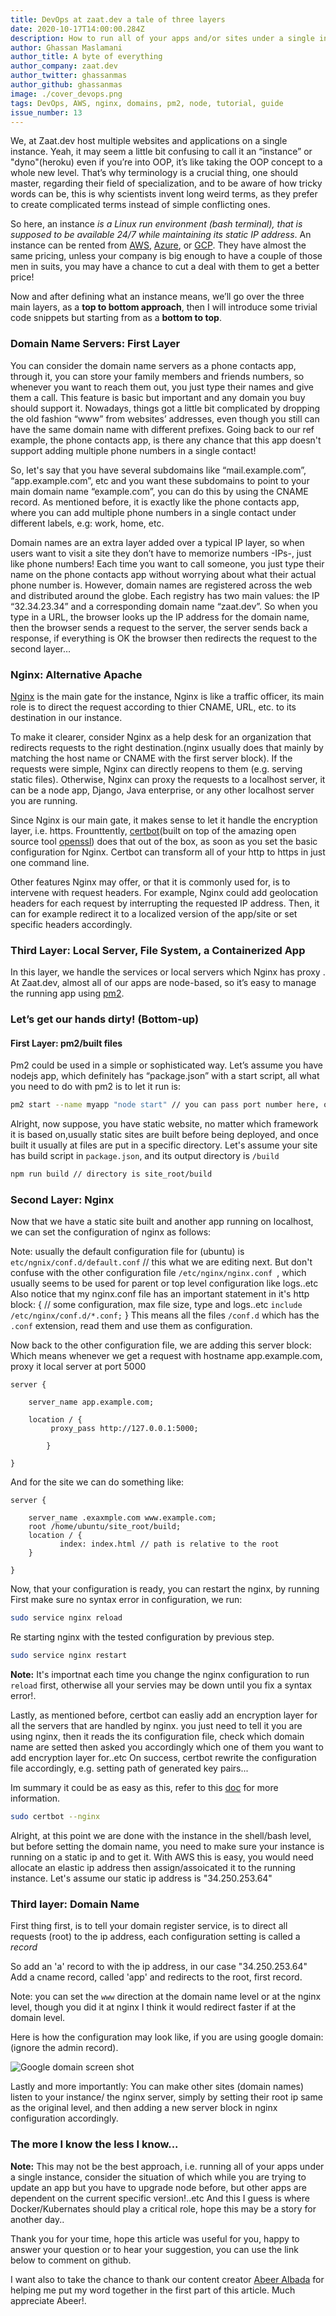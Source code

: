 ```yaml
---
title: DevOps at zaat.dev a tale of three layers
date: 2020-10-17T14:00:00.284Z
description: How to run all of your apps and/or sites under a single instance
author: Ghassan Maslamani
author_title: A byte of everything
author_company: zaat.dev
author_twitter: ghassanmas
author_github: ghassanmas
image: ./cover_devops.png
tags: DevOps, AWS, nginx, domains, pm2, node, tutorial, guide
issue_number: 13
---
```


We, at Zaat.dev host multiple websites and applications on a single instance. Yeah, it may seem a little bit confusing to call it an “instance” or "dyno"(heroku) even if you’re into OOP, it’s like taking the OOP concept to a whole new level. That’s why terminology is a crucial thing, one should master, regarding their field of specialization, and to be aware of how tricky words can be, this is why scientists invent long weird terms, as they prefer to create complicated terms instead of simple conflicting ones.

So here, an instance _is a Linux run environment (bash terminal), that is supposed to be available 24/7 while maintaining its static IP address_.
An instance can be rented from [AWS](https://aws.amazon.com/), [Azure](https://azure.microsoft.com/en-us/), or [GCP](https://cloud.google.com/). They have almost the same pricing, unless your company is big enough to have a couple of those men in suits, you may have a chance to cut a deal with them to get a better price!

Now and after defining what an instance means, we’ll go over the three main layers, as a **top to bottom approach**, then I will introduce some trivial code snippets but starting from as a **bottom to top**.

### Domain Name Servers: First Layer

You can consider the domain name servers as a phone contacts app, through it, you can store your family members and friends numbers, so whenever you want to reach them out, you just type their names and give them a call. This feature is basic but important and any domain you buy should support it.
Nowadays, things got a little bit complicated by dropping the old fashion “www” from websites’ addresses, even though you still can have the same domain name with different prefixes. Going back to our ref example, the phone contacts app, is there any chance that this app doesn't support adding multiple phone numbers in a single contact!

So, let's say that you have several subdomains like “mail.example.com”, “app.example.com”, etc and you want these subdomains to point to your main domain name “example.com”, you can do this by using the CNAME record. As mentioned before, it is exactly like the phone contacts app, where you can add multiple phone numbers in a single contact under different labels, e.g: work, home, etc.

Domain names are an extra layer added over a typical IP layer, so when users want to visit a site they don’t have to memorize numbers -IPs-, just like phone numbers! Each time you want to call someone, you just type their name on the phone contacts app without worrying about what their actual phone number is. However, domain names are registered across the web and distributed around the globe. Each registry has two main values: the IP “32.34.23.34” and a corresponding domain name “zaat.dev”. So when you type in a URL, the browser looks up the IP address for the domain name, then the browser sends a request to the server, the server sends back a response, if everything is OK the browser then redirects the request to the second layer…

### Nginx: Alternative Apache

[Nginx](nginx.org) is the main gate for the instance, Nginx is like a traffic officer, its main role is to direct the request according to thier CNAME, URL, etc. to its destination in our instance.

To make it clearer, consider Nginx as a help desk for an organization that redirects requests to the right destination.(nginx usually does that mainly by matching the host name or CNAME with the first server block). If the requests were simple, Nginx can directly reopens to them (e.g. serving static files). Otherwise, Nginx can proxy the requests to a localhost server, it can be a node app, Django, Java enterprise, or any other localhost server you are running.

Since Nginx is our main gate, it makes sense to let it handle the encryption layer, i.e. https. Frounttently, [certbot](https://certbot.eff.org/)(built on top of the amazing open source tool [openssl](https://www.openssl.org/)) does that out of the box, as soon as you set the basic configuration for Nginx. Certbot can transform all of your http to https in just one command line.

Other features Nginx may offer, or that it is commonly used for, is to intervene with request headers. For example, Nginx could add geolocation headers for each request by interrupting the requested IP address. Then, it can for example redirect it to a localized version of the app/site or set specific headers accordingly.

### Third Layer: Local Server, File System, a Containerized App

In this layer, we handle the services or local servers which Nginx has proxy . At Zaat.dev, almost all of our apps are node-based, so it’s easy to manage the running app using [pm2](https://pm2.keymetrics.io/).

### Let’s get our hands dirty! (Bottom-up)

#### First Layer: pm2/built files

Pm2 could be used in a simple or sophisticated way. Let’s assume you have nodejs app, which definitely has “package.json” with a start script, all what you need to do with pm2 is to let it run is:

```bash
pm2 start --name myapp "node start" // you can pass port number here, otherwise pm2 take app default, lets assume port is 5000 here
```

Alright, now suppose, you have static website, no matter which framework it is based on,usually static sites are built before being deployed, and once built it usually at files are put in a specific directory. Let's assume your site has build script in `package.json`, and its output directory is `/build`

```bash
npm run build // directory is site_root/build
```

### Second Layer: Nginx

Now that we have a static site built and another app running on localhost, we can set the configuration of nginx as follows:

Note: usually the default configuration file for (ubuntu) is
`etc/ngnix/conf.d/default.conf` // this what we are editing next.
But don't confuse with the other configuration file `/etc/nginx/nginx.conf `,
which usually seems to be used for parent or top level configuration like logs..etc
Also notice that my nginx.conf file has an important statement in it's http block:
{
// some configuration, max file size, type and logs..etc
`include /etc/nginx/conf.d/*.conf;`
}
This means all the files `/conf.d` which has the `.conf` extension, read them and use them as configuration.

Now back to the other configuration file, we are adding this server block:
Which means whenever we get a request with hostname app.example.com, proxy it local server at port 5000

```nginx
server {

    server_name app.example.com;

    location / {
         proxy_pass http://127.0.0.1:5000;

        }

}
```

And for the site we can do something like:

```nginx
server {

    server_name .exaxmple.com www.example.com;
    root /home/ubuntu/site_root/build;
    location / {
           index: index.html // path is relative to the root
    }

}
```

Now, that your configuration is ready, you can restart the nginx, by running
First make sure no syntax error in configuration, we run:

```bash
sudo service nginx reload
```

Re starting nginx with the tested configuration by previous step.

```bash
sudo service nginx restart
```

**Note:** It's importnat each time you change the nginx configuration to run `reload` first, otherwise all your servies may be down until you fix a syntax error!.

Lastly, as mentioned before, certbot can easliy add an encryption layer for all the servers that are handled by nginx. you just need to tell it you are using nginx, then it reads the its configuration file, check which domain name are setted then asked you accordingly which one of them you want to add encryption layer for..etc
On success, certbot rewrite the configuration file accordingly, e.g. setting path of generated key pairs...

Im summary it could be as easy as this, refer to this [doc](https://certbot.eff.org/lets-encrypt/ubuntubionic-nginx) for more information.

```bash
sudo certbot --nginx
```

Alright, at this point we are done with the instance in the shell/bash level, but before setting the domain name, you need to make sure your instance is running on a static ip and to get it. With AWS this is easy, you would need allocate an elastic ip address then assign/assoicated it to the running instance.
Let's assume our static ip address is "34.250.253.64"

### Third layer: Domain Name

First thing first, is to tell your domain register service, is to direct all requests (root) to the ip address, each configuration setting is called a _record_

So add an 'a' record to with the ip address, in our case "34.250.253.64"
Add a cname record, called 'app' and redirects to the root, first record.

Note: you can set the `www` direction at the domain name level or at the nginx level, though you did it at nginx I think it would redirect faster if at the domain level.

Here is how the configuration may look like, if you are using google domain: (ignore the admin record).

![Google domain screen shot](./google_domain_shot.png)

Lastly and more importantly: You can make other sites (domain names) listen to your instance/ the nginx server, simply by setting their root ip same as the original level, and then adding a new server block in nginx configuration accordingly.

### The more I know the less I know...

**Note:** This may not be the best approach, i.e. running all of your apps under a single instance, consider the situation of which while you are trying to update an app but you have to upgrade node before, but other apps are dependent on the current specific version!..etc And this I guess is where Docker/Kubernates should play a critical role, hope this may be a story for another day..

Thank you for your time, hope this article was useful for you, happy to answer your question or to hear your suggestion, you can use the link below to comment on github.

I want also to take the chance to thank our content creator [Abeer Albada](https://github.com/AbeerAlbada) for helping me put my word together in the first part of this article. Much appreciate Abeer!.
